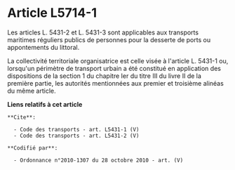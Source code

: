 # Article L5714-1

Les articles L. 5431-2 et L. 5431-3 sont applicables aux transports maritimes réguliers publics de personnes pour la desserte
de ports ou appontements du littoral. 

La collectivité territoriale organisatrice est celle visée à l'article L. 5431-1 ou, lorsqu'un périmètre de transport urbain
a été constitué en application des dispositions de la section 1 du chapitre Ier du titre III du livre II de la première
partie, les autorités mentionnées aux premier et troisième alinéas du même article.

**Liens relatifs à cet article**

	**Cite**:

	  - Code des transports - art. L5431-1 (V)
	  - Code des transports - art. L5431-2 (V)

	**Codifié par**:

	  - Ordonnance n°2010-1307 du 28 octobre 2010 - art. (V)
